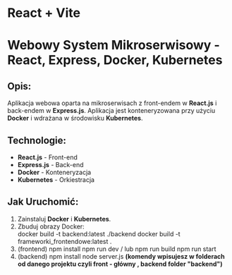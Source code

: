 # React + Vite
# Webowy System Mikroserwisowy - React, Express, Docker, Kubernetes

## Opis:

Aplikacja webowa oparta na mikroserwisach z front-endem w **React.js** i back-endem w **Express.js**. Aplikacja jest konteneryzowana przy użyciu **Docker** i wdrażana w środowisku **Kubernetes**.

## Technologie:

- **React.js** - Front-end
- **Express.js** - Back-end
- **Docker** - Konteneryzacja
- **Kubernetes** - Orkiestracja

## Jak Uruchomić:

1. Zainstaluj **Docker** i **Kubernetes**.
2. Zbuduj obrazy Docker:  
  docker build -t backend:latest ./backend 
  docker build -t frameworki_frontendowe:latest .
3. (frontend)
  npm install
  npm run dev / lub npm run build    npm run start
4. (backend)
  npm install
  node server.js
**(komendy wpisujesz w folderach od danego projektu czyli front - główny , backend folder "backend")**